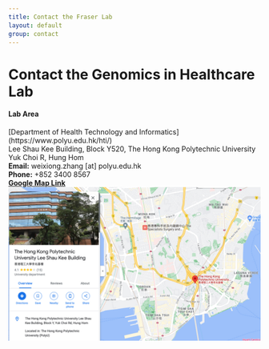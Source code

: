 ```yaml
---
title: Contact the Fraser Lab
layout: default
group: contact
---
```


# Contact the Genomics in Healthcare Lab

<div class="row">

<div class="col-md-4">

  <h4>Lab Area</h4>
  [Department of Health Technology and Informatics](https://www.polyu.edu.hk/hti/)<br>
  Lee Shau Kee Building, Block Y520, The Hong Kong Polytechnic University<br>
  Yuk Choi R, Hung Hom<br>
  <strong>Email:</strong> weixiong.zhang [at] polyu.edu.hk<br>
  <strong>Phone:</strong> +852 3400 8567<br>
  <strong><a href="https://www.google.com/maps/place/%E9%A6%99%E6%B8%AF%E7%90%86%E5%B7%A5%E5%A4%A7%E5%AD%A6%E6%9D%8E%E5%85%86%E5%9F%BA%E6%A5%BC/@22.3060237,114.1808547,17z/data=!3m1!4b1!4m6!3m5!1s0x340400e7ea4cd421:0xc9fb261caeaaf54a!8m2!3d22.3060237!4d114.1808547!16s%2Fg%2F11b67ll0tq?entry=ttu&g_ep=EgoyMDI1MDIxOS4xIKXMDSoASAFQAw%3D%3D" target="_blank">Google Map Link</a></strong>

</div>

</div>

<img class="img-fluid" src="/static/img/map.jpg" alt="Map">
